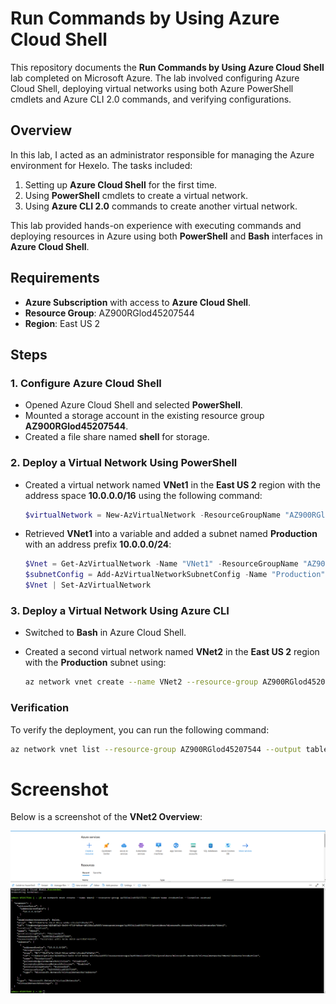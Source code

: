 # Run Commands by Using Azure Cloud Shell

This repository documents the **Run Commands by Using Azure Cloud Shell** lab completed on Microsoft Azure. The lab involved configuring Azure Cloud Shell, deploying virtual networks using both Azure PowerShell cmdlets and Azure CLI 2.0 commands, and verifying configurations.

## Overview

In this lab, I acted as an administrator responsible for managing the Azure environment for Hexelo. The tasks included:

1. Setting up **Azure Cloud Shell** for the first time.
2. Using **PowerShell** cmdlets to create a virtual network.
3. Using **Azure CLI 2.0** commands to create another virtual network.

This lab provided hands-on experience with executing commands and deploying resources in Azure using both **PowerShell** and **Bash** interfaces in **Azure Cloud Shell**.

## Requirements

- **Azure Subscription** with access to **Azure Cloud Shell**.
- **Resource Group**: AZ900RGlod45207544
- **Region**: East US 2

## Steps

### 1. Configure Azure Cloud Shell
   - Opened Azure Cloud Shell and selected **PowerShell**.
   - Mounted a storage account in the existing resource group **AZ900RGlod45207544**.
   - Created a file share named **shell** for storage.

### 2. Deploy a Virtual Network Using PowerShell
   - Created a virtual network named **VNet1** in the **East US 2** region with the address space **10.0.0.0/16** using the following command:

     ```powershell
     $virtualNetwork = New-AzVirtualNetwork -ResourceGroupName "AZ900RGlod45207544" -Location "EastUS2" -Name "VNet1" -AddressPrefix "10.0.0.0/16"
     ```

   - Retrieved **VNet1** into a variable and added a subnet named **Production** with an address prefix **10.0.0.0/24**:

     ```powershell
     $Vnet = Get-AzVirtualNetwork -Name "VNet1" -ResourceGroupName "AZ900RGlod45207544"
     $subnetConfig = Add-AzVirtualNetworkSubnetConfig -Name "Production" -VirtualNetwork $Vnet -AddressPrefix "10.0.0.0/24"
     $Vnet | Set-AzVirtualNetwork
     ```

### 3. Deploy a Virtual Network Using Azure CLI
   - Switched to **Bash** in Azure Cloud Shell.
   - Created a second virtual network named **VNet2** in the **East US 2** region with the **Production** subnet using:

     ```bash
     az network vnet create --name VNet2 --resource-group AZ900RGlod45207544 --subnet-name Production --location eastus2
     ```

### Verification

To verify the deployment, you can run the following command:

```bash
az network vnet list --resource-group AZ900RGlod45207544 --output table
```
# Screenshot

Below is a screenshot of the **VNet2 Overview**:

![Azure Cloud shell overview](images/05.azure-cloud-shell-lab.png)